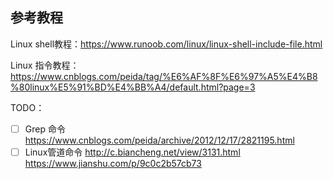 ## 参考教程

Linux shell教程：https://www.runoob.com/linux/linux-shell-include-file.html

Linux 指令教程：https://www.cnblogs.com/peida/tag/%E6%AF%8F%E6%97%A5%E4%B8%80linux%E5%91%BD%E4%BB%A4/default.html?page=3



TODO：

- [ ] Grep 命令 https://www.cnblogs.com/peida/archive/2012/12/17/2821195.html
- [ ] Linux管道命令 http://c.biancheng.net/view/3131.html https://www.jianshu.com/p/9c0c2b57cb73